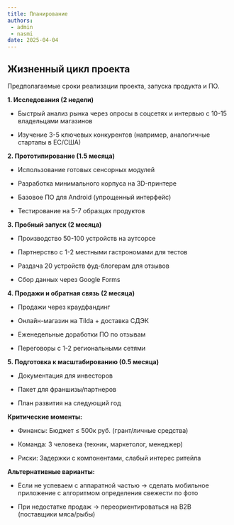 ```yaml
---
title: Планирование
authors:
 - admin
 - nasmi
date: 2025-04-04
---
```


## **Жизненный цикл проекта**

Предполагаемые сроки реализации проекта, запуска продукта и ПО.

<!--more-->

**1. Исследования (2 недели)**

- Быстрый анализ рынка через опросы в соцсетях и интервью с 10-15 владельцами магазинов

- Изучение 3-5 ключевых конкурентов (например, аналогичные стартапы в ЕС/США)

**2. Прототипирование (1.5 месяца)**

- Использование готовых сенсорных модулей

- Разработка минимального корпуса на 3D-принтере

- Базовое ПО для Android (упрощенный интерфейс)

- Тестирование на 5-7 образцах продуктов

**3. Пробный запуск (2 месяца)**

- Производство 50-100 устройств на аутсорсе

- Партнерство с 1-2 местными гастрономами для тестов

- Раздача 20 устройств фуд-блогерам для отзывов

- Сбор данных через Google Forms

**4. Продажи и обратная связь (2 месяца)**

- Продажи через краудфандинг

- Онлайн-магазин на Tilda + доставка СДЭК

- Еженедельные доработки ПО по отзывам

- Переговоры с 1-2 региональными сетями

**5. Подготовка к масштабированию (0.5 месяца)**

- Документация для инвесторов

- Пакет для франшизы/партнеров

- План развития на следующий год

**Критические моменты:**

- Финансы: Бюджет ≤ 500к руб. (грант/личные средства)

- Команда: 3 человека (техник, маркетолог, менеджер)

- Риски: Задержки с компонентами, слабый интерес ритейла

**Альтернативные варианты:**

- Если не успеваем с аппаратной частью → сделать мобильное приложение с алгоритмом определения свежести по фото

- При недостатке продаж → переориентироваться на B2B (поставщики мяса/рыбы)